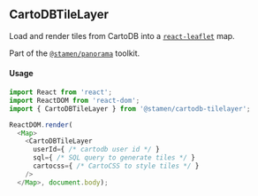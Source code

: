 ## CartoDBTileLayer

Load and render tiles from CartoDB into a [`react-leaflet`](https://github.com/PaulLeCam/react-leaflet) map.

Part of the [`@stamen/panorama`](https://www.npmjs.com/package/@stamen/panorama) toolkit.

#### Usage
```js
import React from 'react';
import ReactDOM from 'react-dom';
import { CartoDBTileLayer } from '@stamen/cartodb-tilelayer';

ReactDOM.render(
  <Map>
    <CartoDBTileLayer
      userId={ /* cartodb user id */ }
      sql={ /* SQL query to generate tiles */ }
      cartocss={ /* CartoCSS to style tiles */ }
    />
  </Map>, document.body);
```
